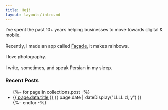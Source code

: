```yaml
---
title: Hej!
layout: layouts/intro.md
---
```


<p class="intro">
I’ve spent the past 10+ years helping businesses to move towards digital & mobile.
<br>
<br>
Recently, I made an app called <a href="http://facade.photo/" target="_blank">Façade</a>, it makes rainbows.
<br>
<br>
I love photography.
<br>
<br>
I write, sometimes,
and speak Persian in my sleep. 
</p>

### Recent Posts

<ul class="listing">
{%- for page in collections.post -%}
  <li>
    <a href="{{ page.url }}">{{ page.data.title }}</a>
    <time datetime="{{ page.date }}">{{ page.date | dateDisplay("LLLL d, y") }}</time>
  </li>
{%- endfor -%}
</ul>


